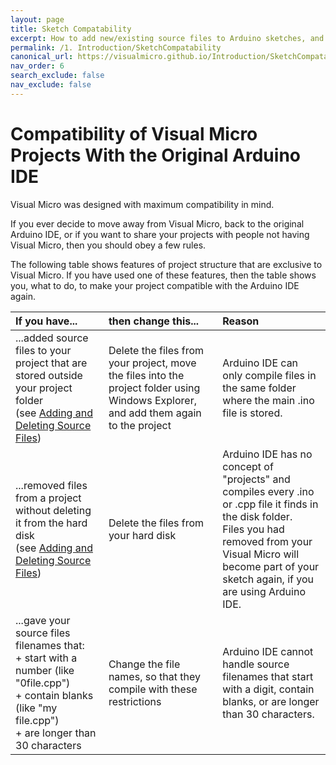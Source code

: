 ```yaml
---
layout: page
title: Sketch Compatability
excerpt: How to add new/existing source files to Arduino sketches, and how to delete files. Explains Arduino file types and examples for creating classes.
permalink: /1. Introduction/SketchCompatability
canonical_url: https://visualmicro.github.io/Introduction/SketchCompatability
nav_order: 6
search_exclude: false
nav_exclude: false
---
```

[//]: # (Add Link to previous page in a commend, in case of issues and for reference)
[//]: # (https://www.visualmicro.com/page/User-Guide.aspx?doc=Compatibility.html)

# Compatibility of Visual Micro Projects With the Original Arduino IDE

Visual Micro was designed with maximum compatibility in mind.

If you ever decide to move away from Visual Micro, back to the original Arduino IDE, or if you want to share your projects with people not having Visual Micro, then you should obey a few rules.

The following table shows features of project structure that are exclusive to Visual Micro. If you have used one of these features, then the table shows you, what to do, to make your project compatible with the Arduino IDE again.

| If you have...	| then change this...	| Reason |
| :---        |    :----   |    :----   |
| ...added source files to your project that are stored outside your project folder<br/>(see [Adding and Deleting Source Files](https://www.visualmicro.com/page/User-Guide.aspx?doc=Add-Source-Files.html "Adding and Deleting Source Files")) | Delete the files from your project, move the files into the project folder using Windows Explorer, and add them again to the project | Arduino IDE can only compile files in the same folder where the main .ino file is stored. |
| ...removed files from a project without deleting it from the hard disk <br/> (see [Adding and Deleting Source Files](https://www.visualmicro.com/page/User-Guide.aspx?doc=Add-Source-Files.html "Adding and Deleting Source Files")) | Delete the files from your hard disk | Arduino IDE has no concept of "projects" and compiles every .ino or .cpp file it finds in the disk folder. <br/> Files you had removed from your Visual Micro will become part of your sketch again, if you are using Arduino IDE. |
| ...gave your source files filenames that: <br/> + start with a number (like "0file.cpp")<br/> + contain blanks (like "my file.cpp")<br/> + are longer than 30 characters | Change the file names, so that they compile with these restrictions | Arduino IDE cannot handle source filenames that start with a digit, contain blanks, or are longer than 30 characters. |


